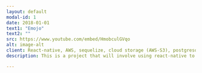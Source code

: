 ```yaml
---
layout: default
modal-id: 1
date: 2018-01-01
text1: "Emojo"
text2: ""
src: https://www.youtube.com/embed/HmobculGVqo
alt: image-alt
client: React-native, AWS, sequelize, cloud storage (AWS-S3), postgresql
description: This is a project that will involve using react-native to make an app using instagram layout.

---
```


